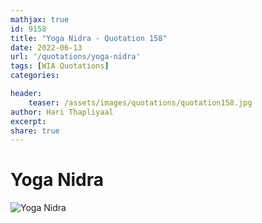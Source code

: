 ```yaml
---
mathjax: true
id: 9158
title: "Yoga Nidra - Quotation 158"
date: 2022-06-13
url: '/quotations/yoga-nidra'
tags: [WIA Quotations] 
categories: 

header:
    teaser: /assets/images/quotations/quotation158.jpg
author: Hari Thapliyaal 
excerpt:
share: true 
---
```


# Yoga Nidra

![Yoga Nidra](/assets/images/quotations/quotation158.jpg)
